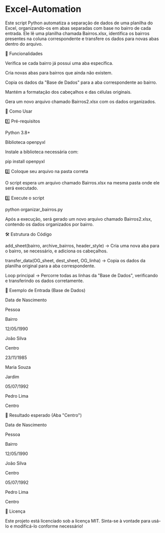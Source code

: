 # Excel-Automation
Este script Python automatiza a separação de dados de uma planilha do Excel, organizando-os em abas separadas com base no bairro de cada entrada. Ele lê uma planilha chamada Bairros.xlsx, identifica os bairros presentes na coluna correspondente e transfere os dados para novas abas dentro do arquivo.

📌 Funcionalidades

Verifica se cada bairro já possui uma aba específica.

Cria novas abas para bairros que ainda não existem.

Copia os dados da "Base de Dados" para a aba correspondente ao bairro.

Mantém a formatação dos cabeçalhos e das células originais.

Gera um novo arquivo chamado Bairros2.xlsx com os dados organizados.

🚀 Como Usar

1️⃣ Pré-requisitos

Python 3.8+

Biblioteca openpyxl

Instale a biblioteca necessária com:

pip install openpyxl

2️⃣ Coloque seu arquivo na pasta correta

O script espera um arquivo chamado Bairros.xlsx na mesma pasta onde ele será executado.

3️⃣ Execute o script

python organizar_bairros.py

Após a execução, será gerado um novo arquivo chamado Bairros2.xlsx, contendo os dados organizados por bairro.

🛠️ Estrutura do Código

add_sheet(bairro, archive_bairros, header_style) → Cria uma nova aba para o bairro, se necessário, e adiciona os cabeçalhos.

transfer_data(OG_sheet, dest_sheet, OG_linha) → Copia os dados da planilha original para a aba correspondente.

Loop principal → Percorre todas as linhas da "Base de Dados", verificando e transferindo os dados corretamente.

📂 Exemplo de Entrada (Base de Dados)

Data de Nascimento

Pessoa

Bairro

12/05/1990

João Silva

Centro

23/11/1985

Maria Souza

Jardim

05/07/1992

Pedro Lima

Centro

📂 Resultado esperado (Aba "Centro")

Data de Nascimento

Pessoa

Bairro

12/05/1990

João Silva

Centro

05/07/1992

Pedro Lima

Centro

📜 Licença

Este projeto está licenciado sob a licença MIT. Sinta-se à vontade para usá-lo e modificá-lo conforme necessário!

